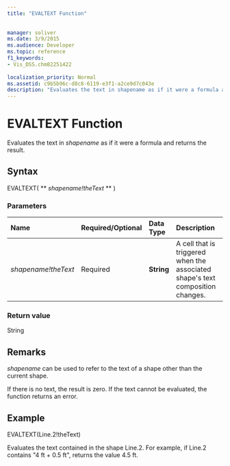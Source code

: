 ```yaml
---
title: "EVALTEXT Function"
 
 
manager: soliver
ms.date: 3/9/2015
ms.audience: Developer
ms.topic: reference
f1_keywords:
- Vis_DSS.chm82251422
 
localization_priority: Normal
ms.assetid: c9b5b96c-d8c8-6119-e3f1-a2ce9d7c043e
description: "Evaluates the text in shapename as if it were a formula and returns the result."
---
```


# EVALTEXT Function

Evaluates the text in  _shapename_ as if it were a formula and returns the result. 
  
## Syntax

EVALTEXT( ** *shapename!theText* ** ) 
  
### Parameters

|**Name**|**Required/Optional**|**Data Type**|**Description**|
|:-----|:-----|:-----|:-----|
| _shapename!theText_ <br/> |Required  <br/> |**String** <br/> |A cell that is triggered when the associated shape's text composition changes.  <br/> |
   
### Return value

String
  
## Remarks

 _shapename_ can be used to refer to the text of a shape other than the current shape. 
  
If there is no text, the result is zero. If the text cannot be evaluated, the function returns an error.
  
## Example

EVALTEXT(Line.2!theText) 
  
Evaluates the text contained in the shape Line.2. For example, if Line.2 contains "4 ft + 0.5 ft", returns the value 4.5 ft. 
  

